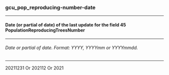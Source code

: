 ### gcu_pop_reproducing-number-date



------
#### Date (or partial of date) of the last update for the field 45 PopulationReproducingTreesNumber



------
###### Date or partial of date. Format: YYYY, YYYYmm or YYYYmmdd.



------
20211231 Or 202112 Or 2021